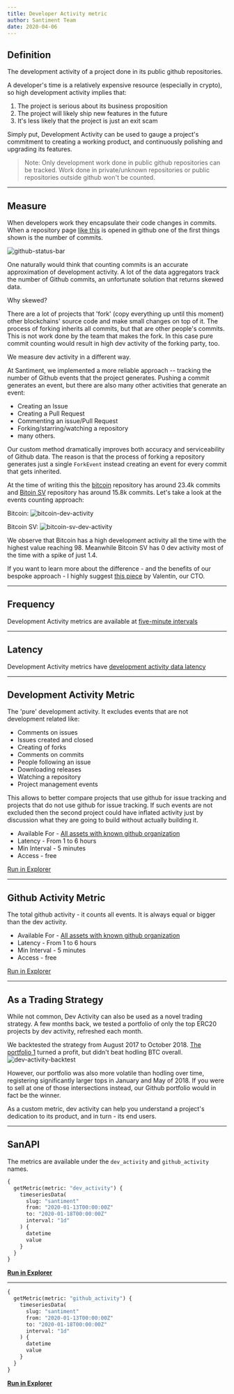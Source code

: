 ```yaml
---
title: Developer Activity metric
author: Santiment Team
date: 2020-04-06
---
```


## Definition

The development activity of a project done in its public github repositories.

A developer's time is a relatively expensive resource (especially in crypto), so
high development activity implies that:

1. The project is serious about its business proposition
2. The project will likely ship new features in the future
3. It's less likely that the project is just an exit scam

Simply put, Development Activity can be used to gauge a project's commitment to
creating a working product, and continuously polishing and upgrading its
features.

> Note: Only development work done in public github repositories can be tracked.
> Work done in private/unknown repositories or public repositories outside
> github won't be counted.

---

## Measure

When developers work they encapsulate their code changes in commits. When a
repository page [like this](https://github.com/santiment/sanbase2) is opened in
github one of the first things shown is the number of commits.

![github-status-bar](github-status-bar.png)

One naturally would think that counting commits is an accurate approximation of
development activity. A lot of the data aggregators track the number of Github
commits, an unfortunate solution that returns skewed data.

Why skewed?

There are a lot of projects that 'fork' (copy everything up until this moment)
other blockchains' source code and make small changes on top of it. The process
of forking inherits all commits, but that are other people's commits. This is
not work done by the team that makes the fork. In this case pure commit counting
would result in high dev activity of the forking party, too.

We measure dev activity in a different way.

At Santiment, we implemented a more reliable approach -- tracking the number of
Github events that the project generates. Pushing a commit generates an event,
but there are also many other activities that generate an event:

- Creating an Issue
- Creating a Pull Request
- Commenting an issue/Pull Request
- Forking/starring/watching a repository
- many others.

Our custom method dramatically improves both accuracy and serviceability of
Github data. The reason is that the process of forking a repository generates
just a single `ForkEvent` instead creating an event for every commit that gets
inherited.

At the time of writing this the [bitcoin](https://github.com/bitcoin/bitcoin)
repository has around 23.4k commits and [Bitoin
SV](https://github.com/bitcoin-sv/bitcoin-sv) repository has around 15.8k
commits. Let's take a look at the events counting approach:

Bitcoin: ![bitcoin-dev-activity](bitcoin-dev-activity.png)

Bitcoin SV: ![bitcoin-sv-dev-activity](bitcoin-sv-dev-activity.png)

We observe that Bitcoin has a high development activity all the time with the
highest value reaching 98. Meanwhile Bitcoin SV has 0 dev activity most of the
time with a spike of just 1.4.

If you want to learn more about the difference - and the benefits of our bespoke
approach - I highly suggest [this
piece](https://medium.com/santiment/tracking-github-activity-of-crypto-projects-introducing-a-better-approach-9fb1af3f1c32)
by Valentin, our CTO.

---

## Frequency

Development Activity metrics are available at [five-minute intervals](/metrics/details/frequency#five-minute-frequency)

---

## Latency

Development Activity metrics have [development activity data latency](/metrics/details/latency#development-activity-latency)

---

## Development Activity Metric

The 'pure' development activity. It excludes events that are not development
related like:

- Comments on issues
- Issues created and closed
- Creating of forks
- Comments on commits
- People following an issue
- Downloading releases
- Watching a repository
- Project management events

This allows to better compare projects that use github for issue tracking and
projects that do not use github for issue tracking. If such events are not
excluded then the second project could have inflated activity just by discussion
what they are going to build without actually building it.

- Available For - [All assets with known github
  organization](<https://api.santiment.net/graphiql?variables=&query=%7B%0A%20%20getMetric(metric%3A%20%22dev_activity%22)%7B%0A%20%20%20%20metadata%7B%0A%20%20%20%20%20%20availableSlugs%0A%20%20%20%20%7D%0A%20%20%7D%0A%7D>)
- Latency - From 1 to 6 hours
- Min Interval - 5 minutes
- Access - free

[Run in
Explorer](<https://api.santiment.net/graphiql?variables=&query=%7B%0A%20%20getMetric(metric%3A%20%22dev_activity%22)%7B%0A%20%20%20%20timeseriesData(%0A%20%20%20%20%20%20slug%3A%20%22ethereum%22%0A%20%20%20%20%20%20from%3A%20%222020-02-10T07%3A00%3A00Z%22%0A%20%20%20%20%20%20to%3A%20%222020-03-10T07%3A00%3A00Z%22%0A%20%20%20%20%20%20interval%3A%20%221w%22)%7B%0A%20%20%20%20%20%20%20%20datetime%0A%20%20%20%20%20%20%20%20value%0A%20%20%20%20%20%20%7D%0A%20%20%7D%0A%7D>)

---

## Github Activity Metric

The total github activity - it counts all events. It is always equal or bigger
than the dev activity.

- Available For - [All assets with known github
  organization](<https://api.santiment.net/graphiql?variables=&query=%7B%0A%20%20getMetric(metric%3A%20%22github_activity%22)%7B%0A%20%20%20%20metadata%7B%0A%20%20%20%20%20%20availableSlugs%0A%20%20%20%20%7D%0A%20%20%7D%0A%7D>)
- Latency - From 1 to 6 hours
- Min Interval - 5 minutes
- Access - free

[Run in
Explorer](<https://api.santiment.net/graphiql?variables=&query=%7B%0A%20%20getMetric(metric%3A%20%22github_activity%22)%7B%0A%20%20%20%20timeseriesData(%0A%20%20%20%20%20%20slug%3A%20%22ethereum%22%0A%20%20%20%20%20%20from%3A%20%222020-02-10T07%3A00%3A00Z%22%0A%20%20%20%20%20%20to%3A%20%222020-03-10T07%3A00%3A00Z%22%0A%20%20%20%20%20%20interval%3A%20%221w%22)%7B%0A%20%20%20%20%20%20%20%20datetime%0A%20%20%20%20%20%20%20%20value%0A%20%20%20%20%20%20%7D%0A%20%20%7D%0A%7D>)

---

## As a Trading Strategy

While not common, Dev Activity can also be used as a novel trading strategy. A
few months back, we tested a portfolio of only the top ERC20 projects by dev
activity, refreshed each month.

We backtested the strategy from August 2017 to October 2018. [The portfolio
1](https://santiment.net/blog/github-activity-portfolio/) turned a profit, but
didn't beat hodling BTC overall.
![dev-activity-backtest](dev-activity-backtest.png)

However, our portfolio was also more volatile than hodling over time,
registering significantly larger tops in January and May of 2018. If you were to
sell at one of those intersections instead, our Github portfolio would in fact
be the winner.

As a custom metric, dev activity can help you understand a project's dedication
to its product, and in turn - its end users.

---

## SanAPI

The metrics are available under the `dev_activity` and `github_activity` names.

```graphql
{
  getMetric(metric: "dev_activity") {
    timeseriesData(
      slug: "santiment"
      from: "2020-01-13T00:00:00Z"
      to: "2020-01-18T00:00:00Z"
      interval: "1d"
    ) {
      datetime
      value
    }
  }
}
```

**[Run in Explorer](<https://api.santiment.net/graphiql?query=%7B%0A%20%20getMetric(metric%3A%20%22dev_activity%22)%20%7B%0A%20%20%20%20timeseriesData(%0A%20%20%20%20%20%20slug%3A%20%22santiment%22%0A%20%20%20%20%20%20from%3A%20%222020-01-13T00%3A00%3A00Z%22%0A%20%20%20%20%20%20to%3A%20%222020-01-18T00%3A00%3A00Z%22%0A%20%20%20%20%20%20interval%3A%20%221d%22)%20%7B%0A%20%20%20%20%20%20%20%20datetime%0A%20%20%20%20%20%20%20%20value%0A%20%20%20%20%7D%0A%20%20%7D%0A%7D%0A&variables=>)**

---

```graphql
{
  getMetric(metric: "github_activity") {
    timeseriesData(
      slug: "santiment"
      from: "2020-01-13T00:00:00Z"
      to: "2020-01-18T00:00:00Z"
      interval: "1d"
    ) {
      datetime
      value
    }
  }
}
```

**[Run in Explorer](<https://api.santiment.net/graphiql?query=%7B%0A%20%20getMetric(metric%3A%20%22github_activity%22)%20%7B%0A%20%20%20%20timeseriesData(%0A%20%20%20%20%20%20slug%3A%20%22santiment%22%0A%20%20%20%20%20%20from%3A%20%222020-01-13T00%3A00%3A00Z%22%0A%20%20%20%20%20%20to%3A%20%222020-01-18T00%3A00%3A00Z%22%0A%20%20%20%20%20%20interval%3A%20%221d%22)%20%7B%0A%20%20%20%20%20%20%20%20datetime%0A%20%20%20%20%20%20%20%20value%0A%20%20%20%20%7D%0A%20%20%7D%0A%7D%0A&variables=>)**

